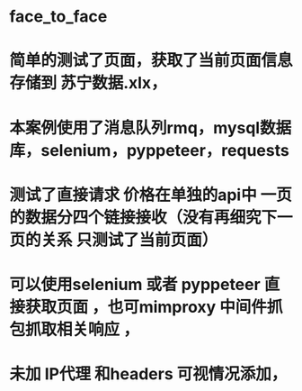 # face_to_face

# 简单的测试了页面，获取了当前页面信息存储到 苏宁数据.xlx，
# 本案例使用了消息队列rmq，mysql数据库，selenium，pyppeteer，requests

# 测试了直接请求 价格在单独的api中 一页的数据分四个链接接收（没有再细究下一页的关系 只测试了当前页面）
# 可以使用selenium 或者 pyppeteer 直接获取页面 ，也可mimproxy 中间件抓包抓取相关响应 ，

# 未加 IP代理 和headers 可视情况添加，
